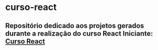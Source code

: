 # curso-react

## Repositório dedicado aos projetos gerados durante a realização do curso React Iniciante: [Curso React](https://youtube.com/playlist?list=PLnDvRpP8BneyVA0SZ2okm-QBojomniQVO)
